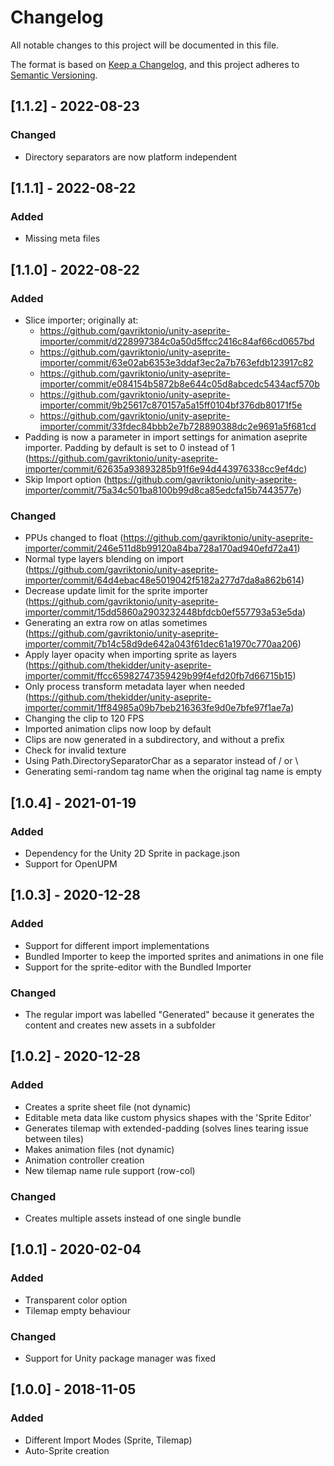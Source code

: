 # Changelog
All notable changes to this project will be documented in this file.

The format is based on [Keep a Changelog](https://keepachangelog.com/en/1.0.0/),
and this project adheres to [Semantic Versioning](https://semver.org/spec/v2.0.0.html).

## [1.1.2] - 2022-08-23
### Changed
- Directory separators are now platform independent

## [1.1.1] - 2022-08-22
### Added
- Missing meta files

## [1.1.0] - 2022-08-22
### Added
- Slice importer; originally at:
    - https://github.com/gavriktonio/unity-aseprite-importer/commit/d228997384c0a50d5ffcc2416c84af66cd0657bd
    - https://github.com/gavriktonio/unity-aseprite-importer/commit/63e02ab6353e3ddaf3ec2a7b763efdb123917c82
    - https://github.com/gavriktonio/unity-aseprite-importer/commit/e084154b5872b8e644c05d8abcedc5434acf570b
    - https://github.com/gavriktonio/unity-aseprite-importer/commit/9b25617c870157a5a15ff0104bf376db80171f5e
    - https://github.com/gavriktonio/unity-aseprite-importer/commit/33fdec84bbb2e7b728890388dc2e9691a5f681cd
- Padding is now a parameter in import settings for animation aseprite importer. Padding by default is set to 0 instead of 1 (https://github.com/gavriktonio/unity-aseprite-importer/commit/62635a93893285b91f6e94d443976338cc9ef4dc)
- Skip Import option (https://github.com/gavriktonio/unity-aseprite-importer/commit/75a34c501ba8100b99d8ca85edcfa15b7443577e)

### Changed
- PPUs changed to float (https://github.com/gavriktonio/unity-aseprite-importer/commit/246e511d8b99120a84ba728a170ad940efd72a41)
- Normal type layers blending on import (https://github.com/gavriktonio/unity-aseprite-importer/commit/64d4ebac48e5019042f5182a277d7da8a862b614)
- Decrease update limit for the sprite importer (https://github.com/gavriktonio/unity-aseprite-importer/commit/15dd5860a2903232448bfdcb0ef557793a53e5da)
- Generating an extra row on atlas sometimes (https://github.com/gavriktonio/unity-aseprite-importer/commit/7b14c58d9de642a043f61dec61a1970c770aa206)
- Apply layer opacity when importing sprite as layers (https://github.com/thekidder/unity-aseprite-importer/commit/ffcc65982747359429b99f4efd20fb7d66715b15)
- Only process transform metadata layer when needed (https://github.com/thekidder/unity-aseprite-importer/commit/1ff84985a09b7beb216363fe9d0e7bfe97f1ae7a)
- Changing the clip to 120 FPS
- Imported animation clips now loop by default
- Clips are now generated in a subdirectory, and without a prefix
- Check for invalid texture
- Using Path.DirectorySeparatorChar as a separator instead of / or \
- Generating semi-random tag name when the original tag name is empty

## [1.0.4] - 2021-01-19
### Added
- Dependency for the Unity 2D Sprite in package.json
- Support for OpenUPM

## [1.0.3] - 2020-12-28
### Added
- Support for different import implementations
- Bundled Importer to keep the imported sprites and animations in one file
- Support for the sprite-editor with the Bundled Importer

### Changed
- The regular import was labelled "Generated" because it generates the content and creates new assets in a subfolder 

## [1.0.2] - 2020-12-28
### Added
- Creates a sprite sheet file (not dynamic)
- Editable meta data like custom physics shapes with the 'Sprite Editor'
- Generates tilemap with extended-padding (solves lines tearing issue between tiles)
- Makes animation files (not dynamic)
- Animation controller creation
- New tilemap name rule support (row-col)

### Changed
- Creates multiple assets instead of one single bundle

## [1.0.1] - 2020-02-04
### Added
- Transparent color option
- Tilemap empty behaviour

### Changed
- Support for Unity package manager was fixed

## [1.0.0] - 2018-11-05
### Added
- Different Import Modes (Sprite, Tilemap)
- Auto-Sprite creation
